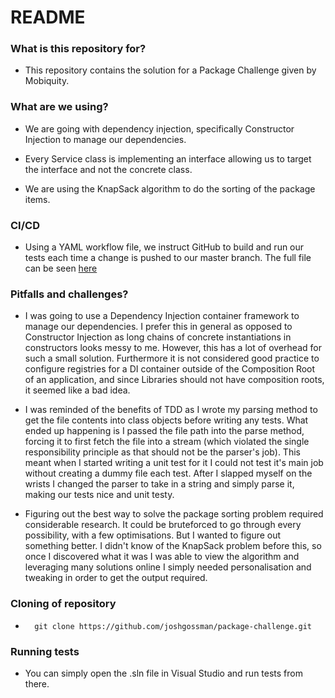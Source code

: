 # README #

### What is this repository for? ###

* This repository contains the solution for a Package Challenge given by Mobiquity. 

### What are we using? ###

* We are going with dependency injection, specifically Constructor Injection to manage our dependencies. 

* Every Service class is implementing an interface allowing us to target the interface and not the concrete class.

* We are using the KnapSack algorithm to do the sorting of the package items.

### CI/CD ###

* Using a YAML workflow file, we instruct GitHub to build and run our tests each time a change is pushed to our master branch. The full file can be seen <a href="https://github.com/joshgossman/package-challenge/blob/master/.github/workflows/dotnet.yml">here</a>

### Pitfalls and challenges? ###

* I was going to use a Dependency Injection container framework to manage our dependencies. I prefer this in general as opposed to Constructor Injection as long chains of concrete instantiations in constructors looks messy to me. However, this has a lot of overhead for such a small solution. Furthermore it is not considered good practice to configure registries for a DI container outside of the Composition Root of an application, and since Libraries should not have composition roots, it seemed like a bad idea.

* I was reminded of the benefits of TDD as I wrote my parsing method to get the file contents into class objects before writing any tests. What ended up happening is I passed the file path into the parse method, forcing it to first fetch the file into a stream (which violated the single responsibility principle as that should not be the parser's job). This meant when I started writing a unit test for it I could not test it's main job without creating a dummy file each test. After I slapped myself on the wrists I changed the parser to take in a string and simply parse it, making our tests nice and unit testy.

* Figuring out the best way to solve the package sorting problem required considerable research. It could be bruteforced to go through every possibility, with a few optimisations. But I wanted to figure out something better. I didn't know of the KnapSack problem before this, so once I discovered what it was I was able to view the algorithm and leveraging many solutions online I simply needed personalisation and tweaking in order to get the output required.

### Cloning of repository ###
* ```
    git clone https://github.com/joshgossman/package-challenge.git
  ```

### Running tests ###
* You can simply open the .sln file in Visual Studio and run tests from there.